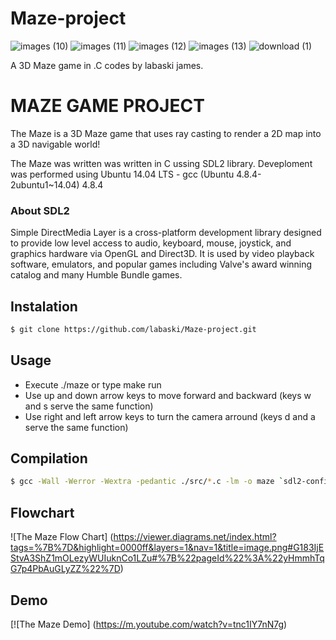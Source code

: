 # Maze-project
![images (10)](https://github.com/labaski/Maze-project/assets/123560218/18904a01-8a5b-4d3a-89e9-14626ab86f51)
![images (11)](https://github.com/labaski/Maze-project/assets/123560218/8fb8b964-9cc9-4e7f-8cf9-4dc7129d1485)
![images (12)](https://github.com/labaski/Maze-project/assets/123560218/f472509b-ce9c-4492-8b60-56dd95da983b)
![images (13)](https://github.com/labaski/Maze-project/assets/123560218/f7274ec9-aa5d-4de0-b4a8-09a11417e6e7)
![download (1)](https://github.com/labaski/Maze-project/assets/123560218/4c5ff2a9-a9b6-492d-974e-d50494f76fb2)

A 3D Maze game in .C codes by labaski james.
# MAZE GAME PROJECT

The Maze is a 3D Maze game that uses ray casting to render a 2D map into a 3D navigable world!

The Maze was written was written in C ussing SDL2 library. Deveploment was performed using Ubuntu 14.04 LTS - gcc (Ubuntu 4.8.4-2ubuntu1~14.04) 4.8.4

### About SDL2 

Simple DirectMedia Layer is a cross-platform development library designed to provide low level access to audio, keyboard, mouse, joystick, and graphics hardware via OpenGL and Direct3D. It is used by video playback software, emulators, and popular games including Valve's award winning catalog and many Humble Bundle games.

## Instalation 
```sh
$ git clone https://github.com/labaski/Maze-project.git
```
## Usage 
* Execute ./maze or type make run 
* Use up and down arrow keys to move forward and backward (keys w and s serve the same function)
* Use right and left arrow keys to turn the camera arround (keys d and a serve the same function)

## Compilation
```sh
$ gcc -Wall -Werror -Wextra -pedantic ./src/*.c -lm -o maze `sdl2-config --cflags` `sdl2-config --libs`;
```

## Flowchart
![The Maze Flow Chart]
(https://viewer.diagrams.net/index.html?tags=%7B%7D&highlight=0000ff&layers=1&nav=1&title=image.png#G183IjEStvA3ShZ1mOLezyWUIuknCo1LZu#%7B%22pageId%22%3A%22yHmmhTqG7p4PbAuGLyZZ%22%7D)

## Demo
[![The Maze Demo]
(https://m.youtube.com/watch?v=tnc1IY7nN7g)
